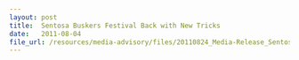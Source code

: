 ```yaml
---
layout: post
title:  Sentosa Buskers Festival Back with New Tricks
date:   2011-08-04
file_url: /resources/media-advisory/files/20110824_Media-Release_Sentosa_Buskers_Festival_Back_with_New_Tricks.pdf
---
```

